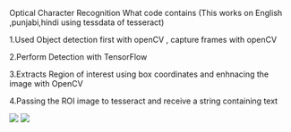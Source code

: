 Optical Character Recognition
What code contains (This works on English ,punjabi,hindi using tessdata of tesseract)

1.Used Object detection first with openCV , capture frames with openCV

2.Perform Detection with TensorFlow

3.Extracts Region of interest using box coordinates and enhnacing the image with OpenCV

4.Passing the ROI image to tesseract and receive a string containing text

![](https://github.com/ashish807/OCR-and-language-translation/blob/master/Images/detecting.png)
![](https://github.com/ashish807/OCR-and-language-translation/blob/master/Images/Detected_text.png)
